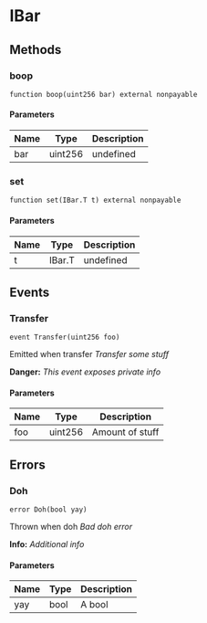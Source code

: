 # IBar









## Methods

### boop

```solidity
function boop(uint256 bar) external nonpayable
```







#### Parameters

| Name | Type | Description |
|---|---|---|
| bar | uint256 | undefined |

### set

```solidity
function set(IBar.T t) external nonpayable
```







#### Parameters

| Name | Type | Description |
|---|---|---|
| t | IBar.T | undefined |



## Events

### Transfer

```solidity
event Transfer(uint256 foo)
```

Emitted when transfer
*Transfer some stuff*

**Danger:** *This event exposes private info*


#### Parameters

| Name | Type | Description |
|---|---|---|
| foo  | uint256 | Amount of stuff |



## Errors

### Doh

```solidity
error Doh(bool yay)
```

Thrown when doh
*Bad doh error*


**Info:** *Additional info*

#### Parameters

| Name | Type | Description |
|---|---|---|
| yay | bool | A bool |



